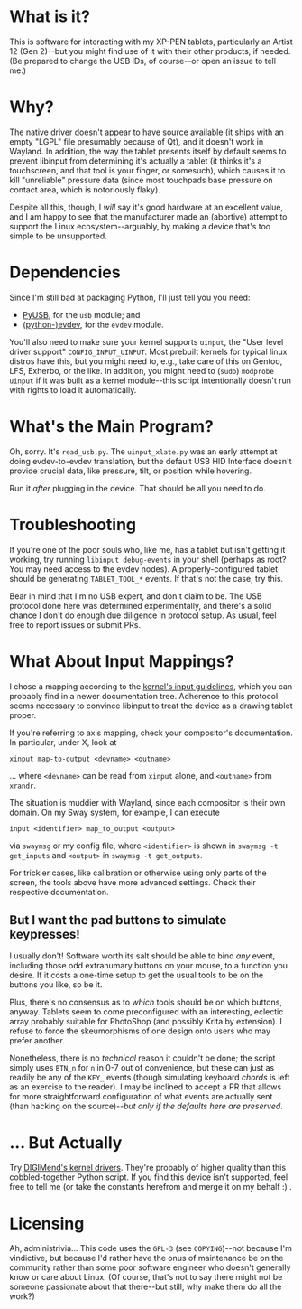 # What is it?

This is software for interacting with my XP-PEN tablets, particularly an Artist
12 (Gen 2)--but you might find use of it with their other products, if needed.
(Be prepared to change the USB IDs, of course--or open an issue to tell me.)

# Why?

The native driver doesn't appear to have source available (it ships with an
empty "LGPL" file presumably because of Qt), and it doesn't work in Wayland. In
addition, the way the tablet presents itself by default seems to prevent
libinput from determining it's actually a tablet (it thinks it's a touchscreen,
and that tool is your finger, or somesuch), which causes it to kill
"unreliable" pressure data (since most touchpads base pressure on contact area,
which is notoriously flaky).

Despite all this, though, I *will* say it's good hardware at an excellent
value, and I am happy to see that the manufacturer made an (abortive) attempt
to support the Linux ecosystem--arguably, by making a device that's too simple
to be unsupported.

# Dependencies

Since I'm still bad at packaging Python, I'll just tell you you need:

- [PyUSB][pyusb], for the `usb` module; and
- [(python-)evdev][evdev], for the `evdev` module.

You'll also need to make sure your kernel supports `uinput`, the "User level
driver support" `CONFIG_INPUT_UINPUT`. Most prebuilt kernels for typical linux
distros have this, but you might need to, e.g., take care of this on Gentoo,
LFS, Exherbo, or the like. In addition, you might need to (`sudo`) `modprobe uinput` if
it was built as a kernel module--this script intentionally doesn't run with
rights to load it automatically.

# What's the Main Program?

Oh, sorry. It's `read_usb.py`. The `uinput_xlate.py` was an early attempt at
doing evdev-to-evdev translation, but the default USB HID Interface doesn't
provide crucial data, like pressure, tilt, or position while hovering.

Run it *after* plugging in the device. That should be all you need to do.

# Troubleshooting

If you're one of the poor souls who, like me, has a tablet but isn't getting it
working, try running `libinput debug-events` in your shell (perhaps as root?
You may need access to the evdev nodes). A properly-configured tablet should be
generating `TABLET_TOOL_*` events. If that's not the case, try this.

Bear in mind that I'm no USB expert, and don't claim to be. The USB protocol
done here was determined experimentally, and there's a solid chance I don't do
enough due diligence in protocol setup. As usual, feel free to report issues or
submit PRs.

# What About Input Mappings?

I chose a mapping according to the [kernel's input guidelines][kig], which you
can probably find in a newer documentation tree. Adherence to this protocol
seems necessary to convince libinput to treat the device as a drawing tablet
proper.

If you're referring to axis mapping, check your compositor's documentation. In
particular, under X, look at

	xinput map-to-output <devname> <outname>

... where `<devname>` can be read from `xinput` alone, and `<outname>` from
`xrandr`.

The situation is muddier with Wayland, since each compositor is their own
domain. On my Sway system, for example, I can execute

	input <identifier> map_to_output <output>

via `swaymsg` or my config file, where `<identifier>` is shown in `swaymsg -t
get_inputs` and `<output>` in `swaymsg -t get_outputs`.

For trickier cases, like calibration or otherwise using only parts of the
screen, the tools above have more advanced settings. Check their respective
documentation.

## But I want the pad buttons to simulate keypresses!

I usually don't! Software worth its salt should be able to bind *any* event,
including those odd extranumary buttons on your mouse, to a function you
desire. If it costs a one-time setup to get the usual tools to be on the
buttons you like, so be it.

Plus, there's no consensus as to *which* tools should be on which buttons,
anyway. Tablets seem to come preconfigured with an interesting, eclectic array
probably suitable for PhotoShop (and possibly Krita by extension). I refuse to
force the skeumorphisms of one design onto users who may prefer another.

Nonetheless, there is no *technical* reason it couldn't be done; the script
simply uses `BTN_n` for `n` in 0-7 out of convenience, but these can just as
readily be any of the `KEY_` events (though simulating keyboard *chords* is
left as an exercise to the reader). I may be inclined to accept a PR that
allows for more straightforward configuration of what events are actually sent
(than hacking on the source)--*but only if the defaults here are preserved*.

# ... But Actually

Try [DIGIMend's kernel drivers][dmkd]. They're probably of higher quality than
this cobbled-together Python script. If you find this device isn't supported,
feel free to tell me (or take the constants herefrom and merge it on my behalf
:) .

# Licensing

Ah, administrivia... This code uses the `GPL-3` (see `COPYING`)--not because
I'm vindictive, but because I'd rather have the onus of maintenance be on the
community rather than some poor software engineer who doesn't generally know or
care about Linux. (Of course, that's not to say there might not be someone
passionate about that there--but still, why make them do all the work?)

[dmkd]: https://github.com/DIGImend/digimend-kernel-drivers
[kig]: https://www.kernel.org/doc/html/v4.18/input/event-codes.html
[pyusb]: https://pyusb.github.io/pyusb/
[evdev]: https://pypi.org/project/evdev/
